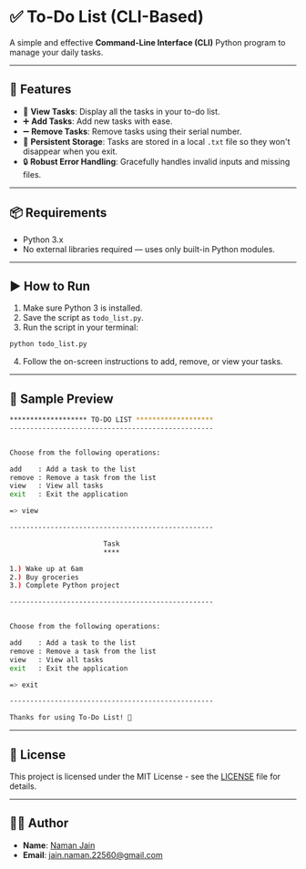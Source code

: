 # ✅ To-Do List (CLI-Based)

A simple and effective **Command-Line Interface (CLI)** Python program to manage your daily tasks.

---

## 🚀 Features

- 📄 **View Tasks**: Display all the tasks in your to-do list.
- ➕ **Add Tasks**: Add new tasks with ease.
- ➖ **Remove Tasks**: Remove tasks using their serial number.
- 💾 **Persistent Storage**: Tasks are stored in a local `.txt` file so they won't disappear when you exit.
- 🔒 **Robust Error Handling**: Gracefully handles invalid inputs and missing files.

---

## 📦 Requirements

- Python 3.x  
- No external libraries required — uses only built-in Python modules.

---

## ▶️ How to Run

1. Make sure Python 3 is installed.
2. Save the script as `todo_list.py`.
3. Run the script in your terminal:

```bash
python todo_list.py
```
4. Follow the on-screen instructions to add, remove, or view your tasks.

---

## 🧠 Sample Preview
```bash
******************* TO-DO LIST *******************
--------------------------------------------------


Choose from the following operations:

add    : Add a task to the list
remove : Remove a task from the list
view   : View all tasks
exit   : Exit the application

=> view

--------------------------------------------------

                       Task
                       ****

1.) Wake up at 6am
2.) Buy groceries
3.) Complete Python project

--------------------------------------------------


Choose from the following operations:

add    : Add a task to the list
remove : Remove a task from the list
view   : View all tasks
exit   : Exit the application

=> exit

--------------------------------------------------

Thanks for using To-Do List! 👋
```

---

## 📜 License
This project is licensed under the MIT License - see the [LICENSE](./LICENSE.txt) file for details.

---

## 👨‍💻 Author
- **Name**: [Naman Jain](https://github.com/Naman-Jain-2256)
- **Email**: [jain.naman.22560@gmail.com](mailto:jain.naman.22560@gmail.com)